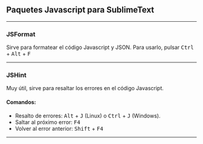 ## Paquetes Javascript para SublimeText

_______________________________

### JSFormat
Sirve para formatear el código Javascript y JSON. Para usarlo, pulsar <kbd>Ctrl</kbd> + <kbd>Alt</kbd> + <kbd>F</kbd>

_______________________________

### JSHint
Muy útil, sirve para resaltar los errores en el código Javascript.

#### Comandos:
- Resalto de errores: <kbd>Alt</kbd> + <kbd>J</kbd> (Linux) o <kbd>Ctrl</kbd> + <kbd>J</kbd> (Windows).
- Saltar al próximo error: <kbd>F4</kbd>
- Volver al error anterior: <kbd>Shift</kbd> + <kbd>F4<kbd>

______________________________

